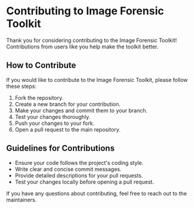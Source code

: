 # Contributing to Image Forensic Toolkit

Thank you for considering contributing to the Image Forensic Toolkit! Contributions from users like you help make the toolkit better.

## How to Contribute

If you would like to contribute to the Image Forensic Toolkit, please follow these steps:

1. Fork the repository.
2. Create a new branch for your contribution.
3. Make your changes and commit them to your branch.
4. Test your changes thoroughly.
5. Push your changes to your fork.
6. Open a pull request to the main repository.

## Guidelines for Contributions

- Ensure your code follows the project's coding style.
- Write clear and concise commit messages.
- Provide detailed descriptions for your pull requests.
- Test your changes locally before opening a pull request.

If you have any questions about contributing, feel free to reach out to the maintainers.
